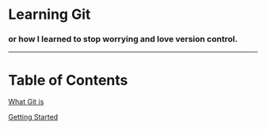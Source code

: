 # Learning Git
### or how I learned to stop worrying and love version control.
---
# Table of Contents

[What Git is](WhatGitIs.md.html)

[Getting Started](GettingStarted.md.html)
